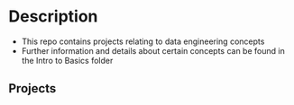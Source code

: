 # Description 
* This repo contains projects relating to data engineering concepts 
* Further information and details about certain concepts can be found in the Intro to Basics folder 

## Projects 
